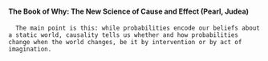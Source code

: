#### The Book of Why: The New Science of Cause and Effect (Pearl, Judea)
      The main point is this: while probabilities encode our beliefs about a static world, causality tells us whether and how probabilities change when the world changes, be it by intervention or by act of imagination.

